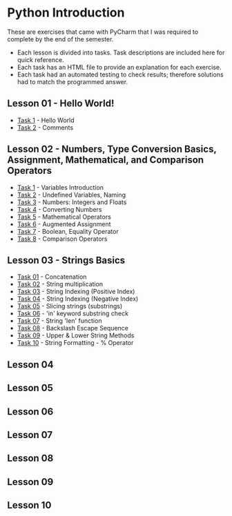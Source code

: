 # Python Introduction

These are exercises that came with PyCharm that I was required to complete by the end of the semester. 
- Each lesson is divided into tasks. Task descriptions are included here for quick reference.
- Each task has an HTML file to provide an explanation for each exercise. 
- Each task had an automated testing to check results; therefore solutions had to match the programmed answer.

## Lesson 01 - Hello World!
- [Task 1](https://github.com/jdegrave/Python/tree/master/PythonIntroduction/lesson-01/task1) - Hello World
- [Task 2](https://github.com/jdegrave/Python/tree/master/PythonIntroduction/lesson-01/task2) - Comments
## Lesson 02 - Numbers, Type Conversion Basics, Assignment, Mathematical, and Comparison Operators
- [Task 1](https://github.com/jdegrave/Python/tree/master/PythonIntroduction/lesson-02/task1) - Variables Introduction
- [Task 2](https://github.com/jdegrave/Python/tree/master/PythonIntroduction/lesson-02/task2) - Undefined Variables, Naming
- [Task 3](https://github.com/jdegrave/Python/tree/master/PythonIntroduction/lesson-02/task3) - Numbers: Integers and Floats
- [Task 4](https://github.com/jdegrave/Python/tree/master/PythonIntroduction/lesson-02/task4) - Converting Numbers
- [Task 5](https://github.com/jdegrave/Python/tree/master/PythonIntroduction/lesson-02/task5) - Mathematical Operators
- [Task 6](https://github.com/jdegrave/Python/tree/master/PythonIntroduction/lesson-02/task6) - Augmented Assignment
- [Task 7](https://github.com/jdegrave/Python/tree/master/PythonIntroduction/lesson-02/task7) - Boolean, Equality Operator
- [Task 8](https://github.com/jdegrave/Python/tree/master/PythonIntroduction/lesson-02/task8) - Comparison Operators
## Lesson 03 - Strings Basics
- [Task 01](https://github.com/jdegrave/Python/tree/master/PythonIntroduction/lesson-03/task01) - Concatenation
- [Task 02](https://github.com/jdegrave/Python/tree/master/PythonIntroduction/lesson-03/task02) - String multiplication
- [Task 03](https://github.com/jdegrave/Python/tree/master/PythonIntroduction/lesson-03/task03) - String Indexing (Positive Index)
- [Task 04](https://github.com/jdegrave/Python/tree/master/PythonIntroduction/lesson-03/task04) - String Indexing (Negative Index)
- [Task 05](https://github.com/jdegrave/Python/tree/master/PythonIntroduction/lesson-03/task05) - Slicing strings (substrings)
- [Task 06](https://github.com/jdegrave/Python/tree/master/PythonIntroduction/lesson-03/task06) - 'in' keyword substring check
- [Task 07](https://github.com/jdegrave/Python/tree/master/PythonIntroduction/lesson-03/task07) - String 'len' function
- [Task 08](https://github.com/jdegrave/Python/tree/master/PythonIntroduction/lesson-03/task08) - Backslash Escape Sequence
- [Task 09](https://github.com/jdegrave/Python/tree/master/PythonIntroduction/lesson-03/task09) - Upper & Lower String Methods
- [Task 10](https://github.com/jdegrave/Python/tree/master/PythonIntroduction/lesson-03/task10) - String Formatting - % Operator

## Lesson 04


## Lesson 05


## Lesson 06



## Lesson 07


## Lesson 08


## Lesson 09



## Lesson 10

